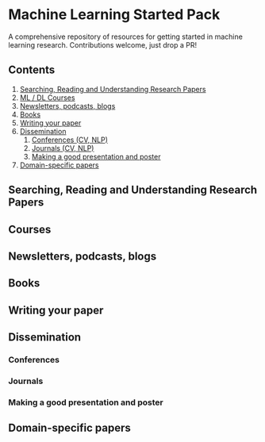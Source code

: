 # Machine Learning Started Pack
A comprehensive repository of resources for getting started in machine learning research. Contributions welcome, just drop a PR! 

Contents
---------------

1. [Searching, Reading and Understanding Research Papers](#searching-reading-and-understanding-research-papers)
2. [ML / DL Courses](Courses)
3. [Newsletters, podcasts, blogs](#newsletters-podcasts-blogs)
4. [Books](#books)
5. [Writing your paper](#writing-your-paper)
6. [Dissemination](#dissemination)
    1. [Conferences (CV, NLP)](#conferences)
    2. [Journals (CV, NLP)](#journals)
    3. [Making a good presentation and poster](#making-a-good-presentation-and-poster)
7. [Domain-specific papers](#domain-specific-papers)

## Searching, Reading and Understanding Research Papers

## Courses

## Newsletters, podcasts, blogs

## Books 

## Writing your paper

## Dissemination

### Conferences

### Journals

### Making a good presentation and poster

## Domain-specific papers
